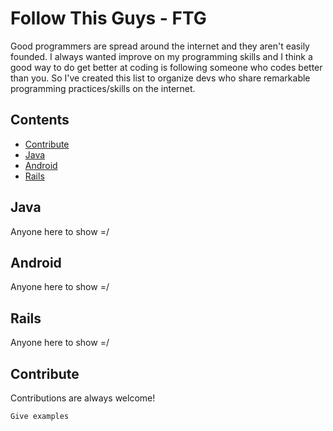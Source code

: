 # Follow This Guys - FTG
  Good programmers are spread around the internet and they aren't easily founded. I always wanted improve on my programming skills and I think a good way to do get better at coding is following someone who codes better than you. So I've created this list to organize devs who share remarkable programming practices/skills on the internet. 
  
  
## Contents

- [Contribute](#contribute)
- [Java](#java)
- [Android](#android)
- [Rails](#rails)

## Java
Anyone here to show =/

## Android
Anyone here to show =/

## Rails
Anyone here to show =/

## Contribute
  Contributions are always welcome!
  ```
  Give examples
  ```
